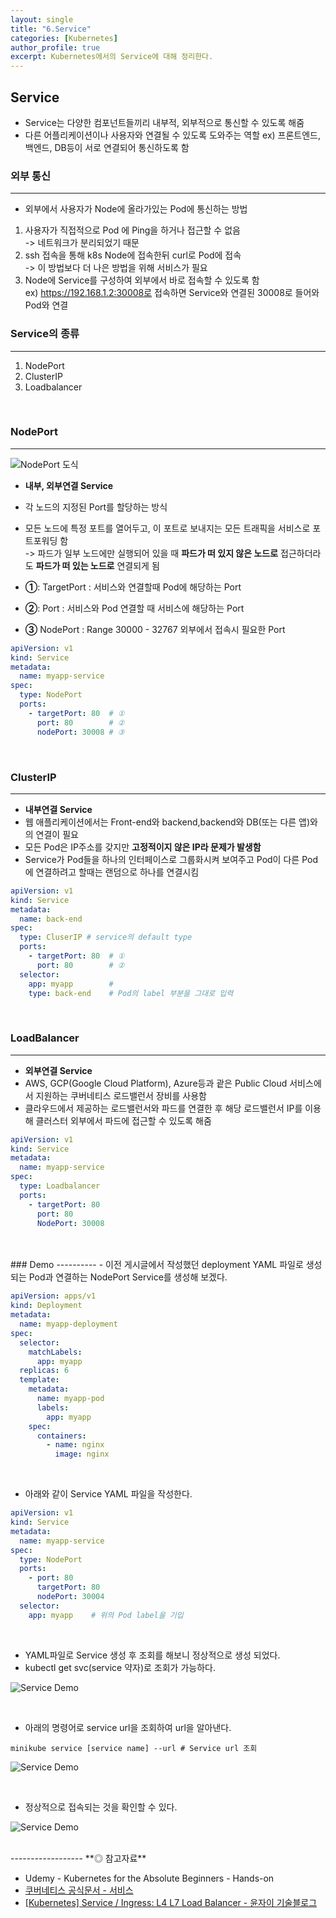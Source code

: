 ```yaml
---
layout: single
title: "6.Service"
categories: [Kubernetes]
author_profile: true
excerpt: Kubernetes에서의 Service에 대해 정리한다.
---
```


## Service

- Service는 다양한 컴포넌트들끼리 내부적, 외부적으로 통신할 수 있도록 해줌
- 다른 어플리케이션이나 사용자와 연결될 수 있도록 도와주는 역할
ex) 프론트엔드, 백엔드, DB등이 서로 연결되어 통신하도록 함

### 외부 통신
---------------------------
- 외부에서 사용자가 Node에 올라가있는 Pod에 통신하는 방법
1. 사용자가 직접적으로 Pod 에 Ping을 하거나 접근할 수 없음<br>
-> 네트워크가 분리되었기 때문<br>
2. ssh 접속을 통해 k8s Node에 접속한뒤 curl로 Pod에 접속<br>
-> 이 방법보다 더 나은 방법을 위해 서비스가 필요<br>
3. Node에 Service를 구성하여 외부에서 바로 접속할 수 있도록 함 <br>
ex) https://192.168.1.2:30008로 접속하면 Service와 연결된 30008로 들어와 Pod와 연결

### Service의 종류
----------------------
1. NodePort
2. ClusterIP
3. Loadbalancer

<br>

### NodePort
------------------------
![NodePort 도식](/assets/img/kubernetes/6_service_1.png)
- **내부, 외부연결 Service**
- 각 노드의 지정된 Port를 할당하는 방식
- 모든 노드에 특정 포트를 열어두고, 이 포트로 보내지는 모든 트래픽을 서비스로 포트포워딩 함<br>
-> 파드가 일부 노드에만 실행되어 있을 때 **파드가 떠 있지 않은 노드로** 접근하더라도 **파드가 떠 있는 노드로** 연결되게 됨

- **①**: TargetPort : 서비스와 연결할때 Pod에 해당하는 Port
- **②**: Port : 서비스와 Pod 연결할 때 서비스에 해당하는 Port
- **③** NodePort : Range 30000 - 32767 외부에서 접속시 필요한 Port

```yaml
apiVersion: v1
kind: Service
metadata:
  name: myapp-service
spec:
  type: NodePort
  ports:
    - targetPort: 80  # ①
      port: 80        # ②
      nodePort: 30008 # ③
```

<br>

### ClusterIP
------------------------
- **내부연결 Service**
- 웹 애플리케이션에서는 Front-end와 backend,backend와 DB(또는 다른 앱)와의 연결이 필요
-  모든 Pod은 IP주소를 갖지만 **고정적이지 않은 IP라 문제가 발생함**
- Service가 Pod들을 하나의 인터페이스로 그룹화시켜 보여주고 Pod이 다른 Pod에 연결하려고 할때는 랜덤으로 하나를 연결시킴

```yaml
apiVersion: v1
kind: Service
metadata:
  name: back-end
spec:
  type: CluserIP # service의 default type
  ports:
    - targetPort: 80  # ①
      port: 80        # ②
  selector:
    app: myapp        # 
    type: back-end    # Pod의 label 부분을 그대로 입력 
```
<br>

### LoadBalancer
------------------------
- **외부연결 Service**
- AWS, GCP(Google Cloud Platform), Azure등과 괕은 Public Cloud 서비스에서 지원하는 쿠버네티스 로드밸런서 장비를 사용함
- 클라우드에서 제공하는 로드밸런서와 파드를 연결한 후 해당 로드밸런서 IP를 이용해 클러스터 외부에서 파드에 접근할 수 있도록 해줌

```yaml
apiVersion: v1
kind: Service
metadata:
  name: myapp-service
spec:
  type: Loadbalancer
  ports:
    - targetPort: 80  
      port: 80
      NodePort: 30008 
```
<br>


<br>
### Demo
----------
- 이전 게시글에서 작성했던 deployment YAML 파일로 생성되는 Pod과 연결하는 NodePort Service를 생성해 보겠다.

```yml
apiVersion: apps/v1
kind: Deployment
metadata:
  name: myapp-deployment
spec:
  selector:
    matchLabels:
      app: myapp
  replicas: 6
  template:
    metadata:
      name: myapp-pod
      labels:
        app: myapp
    spec:
      containers:
        - name: nginx
          image: nginx
```
<br>

- 아래와 같이 Service YAML 파일을 작성한다.
```yml
apiVersion: v1
kind: Service
metadata:
  name: myapp-service
spec:
  type: NodePort
  ports:
    - port: 80
      targetPort: 80
      nodePort: 30004
  selector:
    app: myapp    # 위의 Pod label을 기입
```
<br>

- YAML파일로 Service 생성 후 조회를 해보니 정상적으로 생성 되었다.
- kubectl get svc(service 약자)로 조회가 가능하다.

![Service Demo](/assets/img/kubernetes/6_service_2.png)

<br>

- 아래의 명령어로 service url을 조회하여 url을 알아낸다.

```shell
minikube service [service name] --url # Service url 조회
```

![Service Demo](/assets/img/kubernetes/6_service_3.png)

<br>

- 정상적으로 접속되는 것을 확인할 수 있다.


![Service Demo](/assets/img/kubernetes/6_service_4.png)



<br>
------------------
**◎ 참고자료**

- Udemy - Kubernetes for the Absolute Beginners - Hands-on
- [쿠버네티스 공식문서 - 서비스](https://kubernetes.io/ko/docs/concepts/services-networking/service/)
- [[Kubernetes] Service / Ingress: L4 L7 Load Balancer - 윤자이 기술블로그](https://ooeunz.tistory.com/123)